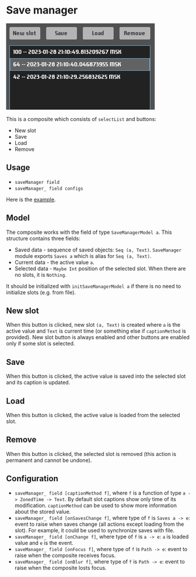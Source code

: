 # Save manager
![Screenshot](save-manager-widget.png)

This is a composite which consists of `selectList` and buttons:
- New slot
- Save
- Load
- Remove

## Usage

- `saveManager field`
- `saveManager_ field configs`

Here is the [example](/examples/save-manager/UI.hs).

## Model
The composite works with the field of type `SaveManagerModel a`.
This structure contains three fields:

- Saved data - sequence of saved objects: `Seq (a, Text)`. `SaveManager` module exports `Saves a` which is alias for `Seq (a, Text)`.
- Current data - the active value `a`.
- Selected data - `Maybe Int` position of the selected slot. When there are no slots, it is `Nothing`.

It should be initialized with `initSaveManagerModel a` if there is no need to initialize slots (e.g. from file).

## New slot
When this button is clicked, new slot `(a, Text)` is created where `a` is the active value and `Text` is current time (or something else if `captionMethod` is provided). New slot button is always enabled and other buttons are enabled only if some slot is selected.

## Save
When this button is clicked, the active value is saved into the selected slot and its caption is updated.

## Load
When this button is clicked, the active value is loaded from the selected slot.

## Remove
When this button is clicked, the selected slot is removed (this action is permanent and cannot be undone).

## Configuration
- `saveManager_ field [captionMethod f]`, where `f` is a function of type `a -> ZonedTime -> Text`. By default slot captions show only time of its modification. `captionMethod` can be used to show more information about the stored value.
- `saveManager_ field [onSavesChange f]`, where type of `f` is `Saves a -> e`: event to raise when saves change (all actions except loading from the slot). For example, it could be used to synchronize saves with file.
- `saveManager_ field [onChange f]`, where type of `f` is `a -> e`: `a` is loaded value and `e` is the event.
- `saveManager_ field [onFocus f]`, where type of `f` is `Path -> e`: event to raise when the composite receives focus.
- `saveManager_ field [onBlur f]`, where type of `f` is `Path -> e`: event to raise when the composite losts focus.
